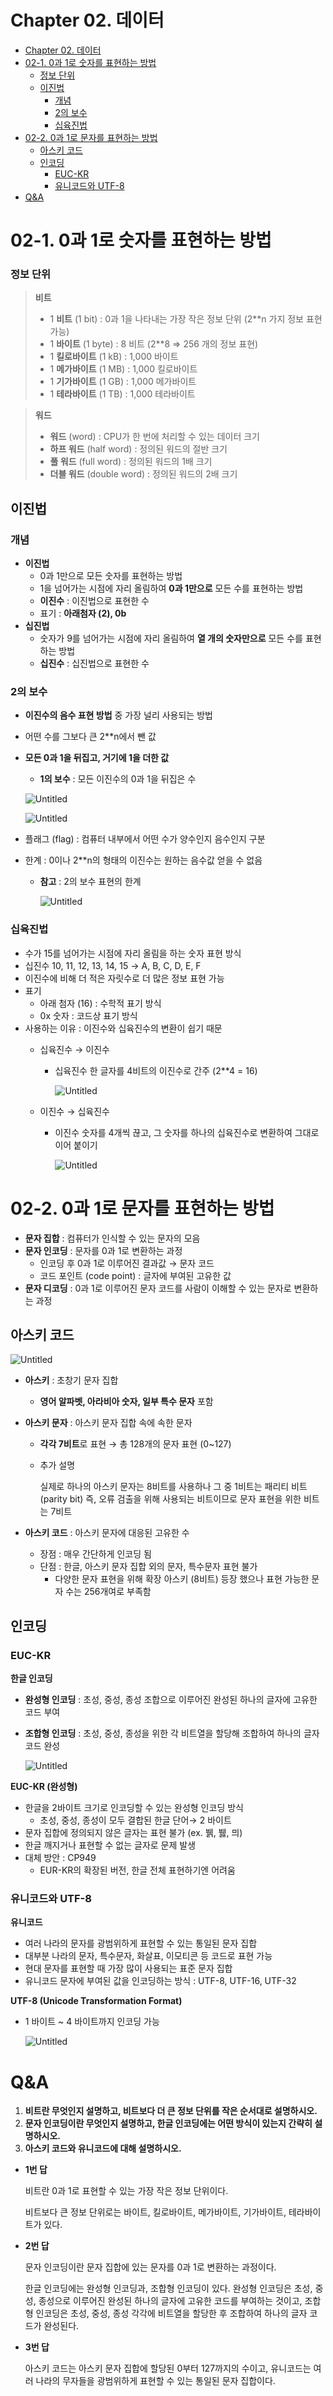 # Chapter 02. 데이터
- [Chapter 02. 데이터](#chapter-02-데이터)
- [02-1. 0과 1로 숫자를 표현하는 방법](#02-1-0과-1로-숫자를-표현하는-방법)
    - [정보 단위](#정보-단위)
  - [이진법](#이진법)
    - [개념](#개념)
    - [2의 보수](#2의-보수)
    - [십육진법](#십육진법)
- [02-2. 0과 1로 문자를 표현하는 방법](#02-2-0과-1로-문자를-표현하는-방법)
  - [아스키 코드](#아스키-코드)
  - [인코딩](#인코딩)
    - [EUC-KR](#euc-kr)
    - [유니코드와 UTF-8](#유니코드와-utf-8)
- [Q\&A](#qa)


# 02-1. 0과 1로 숫자를 표현하는 방법

### 정보 단위

> **비트**
> 
> - 1 **비트** (1 bit) : 0과 1을 나타내는 가장 작은 정보 단위 (2**n 가지 정보 표현 가능)
> - 1 **바이트** (1 byte) : 8 비트 (2**8 ⇒ 256 개의 정보 표현)
> - 1 **킬로바이트** (1 kB) : 1,000 바이트
> - 1 **메가바이트** (1 MB) : 1,000 킬로바이트
> - 1 **기가바이트** (1 GB) : 1,000 메가바이트
> - 1 **테라바이트** (1 TB) : 1,000 테라바이트

> **워드**
> 
> - **워드** (word) : CPU가 한 번에 처리할 수 있는 데이터 크기
> - **하프 워드** (half word) : 정의된 워드의 절반 크기
> - **풀 워드** (full word) : 정의된 워드의 1배 크기
> - **더블 워드** (double word) : 정의된 워드의 2배 크기

## 이진법

### 개념

- **이진법**
    - 0과 1만으로 모든 숫자를 표현하는 방법
    - 1을 넘어가는 시점에 자리 올림하여 **0과 1만으로** 모든 수를 표현하는 방법
    - **이진수** : 이진법으로 표현한 수
    - 표기 : **아래첨자 (2), 0b**
- **십진법**
    - 숫자가 9를 넘어가는 시점에 자리 올림하여 **열 개의 숫자만으로** 모든 수를 표현하는 방법
    - **십진수** : 십진법으로 표현한 수

### 2의 보수

- **이진수의 음수 표현 방법** 중 가장 널리 사용되는 방법
- 어떤 수를 그보다 큰 2**n에서 뺀 값
- **모든 0과 1을 뒤집고, 거기에 1을 더한 값**
    - **1의 보수** : 모든 이진수의 0과 1을 뒤집은 수

    ![Untitled](./Chapter%2002%20데이터%20img/img0.png)


    ![Untitled](./Chapter%2002%20데이터%20img/img1.png)

- 플래그 (flag) : 컴퓨터 내부에서 어떤 수가 양수인지 음수인지 구분
- 한계 : 0이나 2**n의 형태의 이진수는 원하는 음수값 얻을 수 없음
    - **참고** : 2의 보수 표현의 한계
        
        ![Untitled](./Chapter%2002%20데이터%20img/img2.png)
        

### 십육진법

- 수가 15를 넘어가는 시점에 자리 올림을 하는 숫자 표현 방식
- 십진수 10, 11, 12, 13, 14, 15 → A, B, C, D, E, F
- 이진수에 비해 더 적은 자릿수로 더 많은 정보 표현 가능
- 표기
    - 아래 첨자 (16) : 수학적 표기 방식
    - 0x 숫자 : 코드상 표기 방식
- 사용하는 이유 : 이진수와 십육진수의 변환이 쉽기 때문
    - 십육진수 → 이진수
        - 십육진수 한 글자를 4비트의 이진수로 간주 (2**4 = 16)
            
            ![Untitled](./Chapter%2002%20데이터%20img/img3.png)
            
    - 이진수 → 십육진수
        - 이진수 숫자를 4개씩 끊고, 그 숫자를 하나의 십육진수로 변환하여 그대로 이어 붙이기
            
            ![Untitled](./Chapter%2002%20데이터%20img/img4.png)
            

# 02-2. 0과 1로 문자를 표현하는 방법

- **문자 집합** : 컴퓨터가 인식할 수 있는 문자의 모음
- **문자 인코딩** : 문자를 0과 1로 변환하는 과정
    - 인코딩 후 0과 1로 이루어진 결과값 → 문자 코드
    - 코드 포인트 (code point) : 글자에 부여된 고유한 값
- **문자 디코딩** : 0과 1로 이루어진 문자 코드를 사람이 이해할 수 있는 문자로 변환하는 과정

## 아스키 코드

![Untitled](./Chapter%2002%20데이터%20img/img5.png)
- **아스키** : 초창기 문자 집합
    - **영어 알파벳, 아라비아 숫자, 일부 특수 문자** 포함
- **아스키 문자** : 아스키 문자 집합 속에 속한 문자
    - **각각 7비트**로 표현 → 총 128개의 문자 표현 (0~127)
    - 추가 설명
        
        실제로 하나의 아스키 문자는 8비트를 사용하나 그  중 1비트는 패리티 비트(parity bit) 즉, 오류 검출을 위해 사용되는 비트이므로 문자 표현을 위한 비트는 7비트
        
- **아스키 코드** : 아스키 문자에 대응된 고유한 수
    - 장점 : 매우 간단하게 인코딩 됨
    - 단점 : 한글, 아스키 문자 집합 외의 문자, 특수문자 표현 불가
        - 다양한 문자 표현을 위해 확장 아스키 (8비트) 등장 했으나 표현 가능한 문자 수는 256개여로 부족함

## 인코딩

### EUC-KR

**한글 인코딩**

- **완성형 인코딩** : 초성, 중성, 종성 조합으로 이루어진 완성된 하나의 글자에 고유한 코드 부여
- **조합형 인코딩** : 초성, 중성, 종성을 위한 각 비트열을 할당해 조합하여 하나의 글자 코드 완성

    ![Untitled](./Chapter%2002%20데이터%20img/img6.png)

**EUC-KR (완성형)**

- 한글을 2바이트 크기로 인코딩할 수 있는 완성형 인코딩 방식
    - 초성, 중성, 종성이 모두 결합된 한글 단어→ 2 바이트
- 문자 집합에 정의되지 않은 글자는 표현 불가 (ex. 뷁, 뷇, 믜)
- 한글 깨지거나 표현할 수 없는 글자로 문제 발생
- 대체 방안 : CP949
    - EUR-KR의 확장된 버전, 한글 전체 표현하기엔 어려움
    

### 유니코드와 UTF-8

**유니코드**

- 여러 나라의 문자를 광범위하게 표현할 수 있는 통일된 문자 집합
- 대부분 나라의 문자, 특수문자, 화살표, 이모티콘 등 코드로 표현 가능
- 현대 문자를 표현할 때 가장 많이 사용되는 표준 문자 집합
- 유니코드 문자에 부여된 값을 인코딩하는 방식 : UTF-8, UTF-16, UTF-32

**UTF-8 (Unicode Transformation Format)**

- 1 바이트 ~ 4 바이트까지 인코딩 가능

    ![Untitled](./Chapter%2002%20데이터%20img/img7.png)

# Q&A

1. **비트란 무엇인지 설명하고, 비트보다 더 큰 정보 단위를 작은 순서대로 설명하시오.**
2. **문자 인코딩이란 무엇인지 설명하고, 한글 인코딩에는 어떤 방식이 있는지 간략히 설명하시오.**
3. **아스키 코드와 유니코드에 대해 설명하시오.**

- **1번 답**
    
    비트란 0과 1로 표현할 수 있는 가장 작은 정보 단위이다.
    
    비트보다 큰 정보 단위로는 바이트, 킬로바이트, 메가바이트, 기가바이트, 테라바이트가 있다.
    
- **2번 답**
    
    문자 인코딩이란 문자 집합에 있는 문자를 0과 1로 변환하는 과정이다.
    
    한글 인코딩에는 완성형 인코딩과, 조합형 인코딩이 있다. 완성형 인코딩은 초성, 중성, 종성으로 이루어진 완성된 하나의 글자에 고유한 코드를 부여하는 것이고, 조합형 인코딩은 초성, 중성, 종성 각각에 비트열을 할당한 후 조합하여 하나의 글자 코드가 완성된다.
    
- **3번 답**
    
    아스키 코드는 아스키 문자 집합에 할당된 0부터 127까지의 수이고, 유니코드는 여러 나라의 무자들을 광범위하게 표현할 수 있는 통일된 문자 집합이다.
